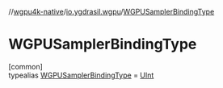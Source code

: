 //[wgpu4k-native](../../../index.md)/[io.ygdrasil.wgpu](../index.md)/[WGPUSamplerBindingType](index.md)

# WGPUSamplerBindingType

[common]\
typealias [WGPUSamplerBindingType](index.md) = [UInt](https://kotlinlang.org/api/core/kotlin-stdlib/kotlin/-u-int/index.html)